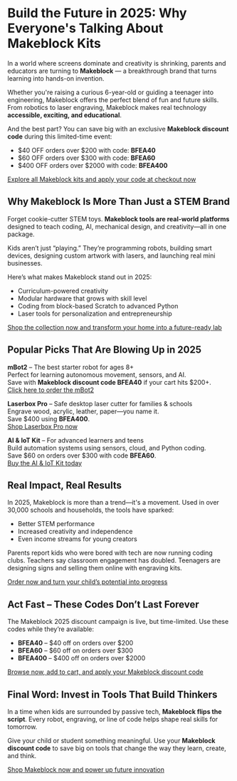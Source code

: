  <h1>Build the Future in 2025: Why Everyone's Talking About Makeblock Kits</h1>
  <p>In a world where screens dominate and creativity is shrinking, parents and educators are turning to <strong>Makeblock</strong> — a breakthrough brand that turns learning into hands-on invention.</p>
  <p>Whether you're raising a curious 6-year-old or guiding a teenager into engineering, Makeblock offers the perfect blend of fun and future skills. From robotics to laser engraving, Makeblock makes real technology <strong>accessible, exciting, and educational</strong>.</p>
  <p>And the best part? You can save big with an exclusive <strong>Makeblock discount code</strong> during this limited-time event:</p>
  <ul>
    <li>$40 OFF orders over $200 with code: <strong>BFEA40</strong></li>
    <li>$60 OFF orders over $300 with code: <strong>BFEA60</strong></li>
    <li>$400 OFF orders over $2000 with code: <strong>BFEA400</strong></li>
  </ul>
  <p><a href="https://www.makeblock.com/?ref=rlnydtzk&utm_medium=null&utm_source=influencer">Explore all Makeblock kits and apply your code at checkout now</a></p>

  <h2>Why Makeblock Is More Than Just a STEM Brand</h2>
  <p>Forget cookie-cutter STEM toys. <strong>Makeblock tools are real-world platforms</strong> designed to teach coding, AI, mechanical design, and creativity—all in one package.</p>
  <p>Kids aren’t just “playing.” They’re programming robots, building smart devices, designing custom artwork with lasers, and launching real mini businesses.</p>
  <p>Here’s what makes Makeblock stand out in 2025:</p>
  <ul>
    <li>Curriculum-powered creativity</li>
    <li>Modular hardware that grows with skill level</li>
    <li>Coding from block-based Scratch to advanced Python</li>
    <li>Laser tools for personalization and entrepreneurship</li>
  </ul>
  <p><a href="https://www.makeblock.com/?ref=rlnydtzk&utm_medium=null&utm_source=influencer">Shop the collection now and transform your home into a future-ready lab</a></p>

  <h2>Popular Picks That Are Blowing Up in 2025</h2>
  <p><strong>mBot2</strong> – The best starter robot for ages 8+<br>
  Perfect for learning autonomous movement, sensors, and AI.<br>
  Save with <strong>Makeblock discount code BFEA40</strong> if your cart hits $200+.<br>
  <a href="https://www.makeblock.com/?ref=rlnydtzk&utm_medium=null&utm_source=influencer">Click here to order the mBot2</a></p>

  <p><strong>Laserbox Pro</strong> – Safe desktop laser cutter for families & schools<br>
  Engrave wood, acrylic, leather, paper—you name it.<br>
  Save $400 using <strong>BFEA400</strong>.<br>
  <a href="https://www.makeblock.com/?ref=rlnydtzk&utm_medium=null&utm_source=influencer">Shop Laserbox Pro now</a></p>

  <p><strong>AI & IoT Kit</strong> – For advanced learners and teens<br>
  Build automation systems using sensors, cloud, and Python coding.<br>
  Save $60 on orders over $300 with code <strong>BFEA60</strong>.<br>
  <a href="https://www.makeblock.com/?ref=rlnydtzk&utm_medium=null&utm_source=influencer">Buy the AI & IoT Kit today</a></p>

  <h2>Real Impact, Real Results</h2>
  <p>In 2025, Makeblock is more than a trend—it's a movement. Used in over 30,000 schools and households, the tools have sparked:</p>
  <ul>
    <li>Better STEM performance</li>
    <li>Increased creativity and independence</li>
    <li>Even income streams for young creators</li>
  </ul>
  <p>Parents report kids who were bored with tech are now running coding clubs. Teachers say classroom engagement has doubled. Teenagers are designing signs and selling them online with engraving kits.</p>
  <p><a href="https://www.makeblock.com/?ref=rlnydtzk&utm_medium=null&utm_source=influencer">Order now and turn your child’s potential into progress</a></p>

  <h2>Act Fast – These Codes Don’t Last Forever</h2>
  <p>The Makeblock 2025 discount campaign is live, but time-limited. Use these codes while they’re available:</p>
  <ul>
    <li><strong>BFEA40</strong> – $40 off on orders over $200</li>
    <li><strong>BFEA60</strong> – $60 off on orders over $300</li>
    <li><strong>BFEA400</strong> – $400 off on orders over $2000</li>
  </ul>
  <p><a href="https://www.makeblock.com/?ref=rlnydtzk&utm_medium=null&utm_source=influencer">Browse now, add to cart, and apply your Makeblock discount code</a></p>

  <h2>Final Word: Invest in Tools That Build Thinkers</h2>
  <p>In a time when kids are surrounded by passive tech, <strong>Makeblock flips the script</strong>. Every robot, engraving, or line of code helps shape real skills for tomorrow.</p>
  <p>Give your child or student something meaningful. Use your <strong>Makeblock discount code</strong> to save big on tools that change the way they learn, create, and think.</p>
  <p><a href="https://www.makeblock.com/?ref=rlnydtzk&utm_medium=null&utm_source=influencer">Shop Makeblock now and power up future innovation</a></p>
</body>
</html>
